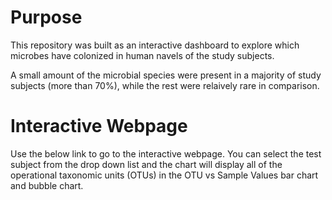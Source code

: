 # Purpose
This repository was built as an interactive dashboard to explore which microbes have colonized in human navels of the study subjects.   

A small amount of the microbial species were present in a majority of study subjects (more than 70%), while the rest were relaively rare in comparison.   

# Interactive Webpage
Use the below link to go to the interactive webpage.  You can select the test subject from the drop down list and the chart will display all of the operational taxonomic units (OTUs) in the OTU vs Sample Values bar chart and bubble chart.  

